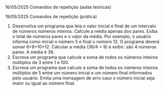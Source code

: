 
16/05/2025
Comandos de repetição (aulas teóricas)



19/05/2025
Comandos de repetição (prática)

1) Desenvolva um programa que leia o valor inicial e final de um intervalo de números números inteiros. Calcule a média apenas dos pares. Exiba o total de números pares e o valor da média. 
   Por exemplo, o usuário informa como inicial o número 5 e final o número 12. O programa deverá somar 6+8+10+12. Calcular a média (36/4 = 9) e exibir: são 4 números pares. A média é 36. 
2) Escreva um programa que calcule a soma de todos os números inteiros múltiplos de 3 entre 1 e 100.
3) Escreva um programa que calcule a soma de todos os números inteiros múltiplos de 5 entre um número inicial e um número final informados pelo usuário. Emita uma mensagem de erro caso o número inicial seja maior ou igual ao número final.
